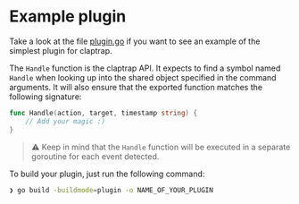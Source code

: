 # Example plugin

Take a look at the file [plugin.go](https://github.com/TommyStarK/claptrap/blob/master/example/plugin.go) if you want
to see an example of the simplest plugin for claptrap.

The `Handle` function is the claptrap API. It expects to find a symbol named `Handle` when looking up
into the shared object specified in the command arguments. It will also ensure that the exported
function matches the following signature:

```go
func Handle(action, target, timestamp string) {
    // Add your magic :)
}
```

> :warning: Keep in mind that the `Handle` function will be executed in a separate goroutine for each event detected.


To build your plugin, just run the following command:

```bash
❯ go build -buildmode=plugin -o NAME_OF_YOUR_PLUGIN
```
